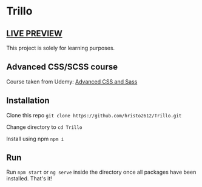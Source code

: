 # Trillo

<h2><a href="https://hristo2612.github.io/Trillo">LIVE PREVIEW</a></h2>

This project is solely for learning purposes.

## Advanced CSS/SCSS course

Course taken from Udemy: <a href="https://www.udemy.com/course/advanced-css-and-sass/">Advanced CSS and Sass</a>

## Installation

Clone this repo `git clone https://github.com/hristo2612/Trillo.git`

Change directory to `cd Trillo`

Install using npm `npm i`

## Run

Run `npm start` or `ng serve` inside the directory once all packages have been installed.
That's it!
